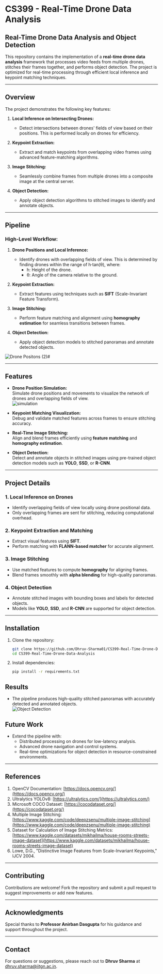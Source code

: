 
# CS399 - Real-Time Drone Data Analysis

## Real-Time Drone Data Analysis and Object Detection

This repository contains the implementation of a **real-time drone data analysis** framework that processes video feeds from multiple drones, stitches their frames together, and performs object detection. The project is optimized for real-time processing through efficient local inference and keypoint matching techniques.

---

## Overview

The project demonstrates the following key features:

1. **Local Inference on Intersecting Drones:**  
   - Detect intersections between drones' fields of view based on their positions. This is performed locally on drones for efficiency.
   
2. **Keypoint Extraction:**  
   - Extract and match keypoints from overlapping video frames using advanced feature-matching algorithms.
   
3. **Image Stitching:**  
   - Seamlessly combine frames from multiple drones into a composite image at the central server.
   
4. **Object Detection:**  
   - Apply object detection algorithms to stitched images to identify and annotate objects.

---

## Pipeline

### High-Level Workflow:
1. **Drone Positions and Local Inference:**  
   - Identify drones with overlapping fields of view. This is determined by finding drones within the range of h⋅tan(θ), where:  
     - h: Height of the drone.  
     - θ: Angle of the camera relative to the ground.
     
2. **Keypoint Extraction:**  
   - Extract features using techniques such as **SIFT** (Scale-Invariant Feature Transform).
   
3. **Image Stitching:**  
   - Perform feature matching and alignment using **homography estimation** for seamless transitions between frames.
   
4. **Object Detection:**  
   - Apply object detection models to stitched panoramas and annotate detected objects.

![Drone Positons (2)](https://github.com/user-attachments/assets/c581be6f-705c-4483-aa71-6aca9135f5f1)#

---

## Features

- **Drone Position Simulation:**  
  Simulate drone positions and movements to visualize the network of drones and overlapping fields of view.  
  ![simulation](https://github.com/user-attachments/assets/23c6e071-2996-489e-b475-0b0899a7bd03)

- **Keypoint Matching Visualization:**  
  Debug and validate matched features across frames to ensure stitching accuracy.

- **Real-Time Image Stitching:**  
  Align and blend frames efficiently using **feature matching** and **homography estimation**.

- **Object Detection:**  
  Detect and annotate objects in stitched images using pre-trained object detection models such as **YOLO**, **SSD**, or **R-CNN**.

---

## Project Details

### 1. Local Inference on Drones  
   - Identify overlapping fields of view locally using drone positional data.  
   - Only overlapping frames are sent for stitching, reducing computational overhead.
   
### 2. Keypoint Extraction and Matching  
   - Extract visual features using **SIFT**.  
   - Perform matching with **FLANN-based matcher** for accurate alignment.

### 3. Image Stitching  
   - Use matched features to compute **homography** for aligning frames.  
   - Blend frames smoothly with **alpha blending** for high-quality panoramas.

### 4. Object Detection  
   - Annotate stitched images with bounding boxes and labels for detected objects.  
   - Models like **YOLO**, **SSD**, and **R-CNN** are supported for object detection.

---

## Installation

1. Clone the repository:  
   ```bash
   git clone https://github.com/Dhruv-Sharma01/CS399-Real-Time-Drone-Data-Analysis.git
   cd CS399-Real-Time-Drone-Data-Analysis
   ```

2. Install dependencies:  
   ```bash
   pip install -r requirements.txt
   ```

## Results

- The pipeline produces high-quality stitched panoramas with accurately detected and annotated objects.  
![Object Detection](https://github.com/user-attachments/assets/e9449978-acbf-4ec6-b488-24cbce8eaa7d)


## Future Work

- Extend the pipeline with:  
  - Distributed processing on drones for low-latency analysis.  
  - Advanced drone navigation and control systems.  
  - Real-time optimizations for object detection in resource-constrained environments.  

---

## References

1. OpenCV Documentation: [https://docs.opencv.org/](https://docs.opencv.org/)  
2. Ultralytics YOLOv8: [https://ultralytics.com/](https://ultralytics.com/)  
3. Microsoft COCO Dataset: [https://cocodataset.org/](https://cocodataset.org/)  
4. Multiple Image Stitching: [https://www.kaggle.com/code/deepzsenu/multiple-image-stitching](https://www.kaggle.com/code/deepzsenu/multiple-image-stitching)  
5. Dataset for Calculation of Image Stitching Metrics:  
   [https://www.kaggle.com/datasets/mikhailma/house-rooms-streets-image-dataset](https://www.kaggle.com/datasets/mikhailma/house-rooms-streets-image-dataset)  
6. Lowe, D.G., "Distinctive Image Features from Scale-Invariant Keypoints," IJCV 2004.  


---

## Contributing

Contributions are welcome! Fork the repository and submit a pull request to suggest improvements or add new features.

---

## Acknowledgments

Special thanks to **Professor Anirban Dasgupta** for his guidance and support throughout the project.

---

## Contact

For questions or suggestions, please reach out to **Dhruv Sharma** at dhruv.sharma@iitgn.ac.in.
